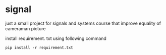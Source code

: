 # signal
just a small project for signals and systems course that improve equality of cameraman picture

install requirement. txt using following command

<code>pip install -r requirement.txt</code>
